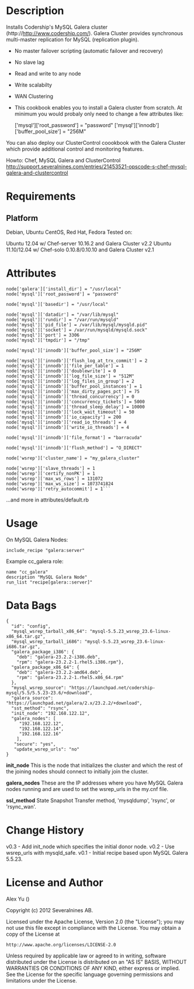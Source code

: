 Description
===========

Installs Codership's MySQL Galera cluster
(http://http://www.codership.com/). Galera Cluster provides synchronous
multi-master replication for MySQL (replication plugin).

* No master failover scripting (automatic failover and recovery)
* No slave lag
* Read and write to any node
* Write scalabilty
* WAN Clustering
* This cookbook enables you to install a Galera cluster from scratch. At
minimum you would probaly only need to change a few attributes like:

  ['mysql']['root_password'] = "password"
  ['mysql']['innodb']['buffer_pool_size'] = "256M"

You can also deploy our ClusterControl coookbook with the Galera Cluster
which provide additional control and monitoring features.

Howto: Chef, MySQL Galera and ClusterControl
http://support.severalnines.com/entries/21453521-opscode-s-chef-mysql-galera-and-clustercontrol

Requirements
============

Platform
--------
Debian, Ubuntu
CentOS, Red Hat, Fedora
Tested on:

Ubuntu 12.04 w/ Chef-server 10.16.2 and Galera Cluster v2.2
Ubuntu 11.10/12.04 w/ Chef-solo 0.10.8/0.10.10 and Galera Cluster v2.1

Attributes
==========

    node['galera']['install_dir'] = "/usr/local"
    node['mysql']['root_password'] = "password"

    node['mysql']['basedir'] = "/usr/local"

    node['mysql']['datadir'] = "/var/lib/mysql"
    node['mysql']['rundir'] = "/var/run/mysqld"
    node['mysql']['pid_file'] = /var/lib/mysql/mysqld.pid"
    node['mysql']['socket'] = /var/run/mysqld/mysqld.sock"
    node['mysql']['port'] = 3306
    node['mysql']['tmpdir'] = "/tmp"

    node['mysql']['innodb']['buffer_pool_size'] = "256M"

    node['mysql']['innodb']['flush_log_at_trx_commit'] = 2
    node['mysql']['innodb']['file_per_table'] = 1
    node['mysql']['innodb']['doublewrite'] = 0
    node['mysql']['innodb']['log_file_size'] = "512M"
    node['mysql']['innodb']['log_files_in_group'] = 2
    node['mysql']['innodb']['buffer_pool_instances'] = 1
    node['mysql']['innodb']['max_dirty_pages_pct'] = 75
    node['mysql']['innodb']['thread_concurrency'] = 0
    node['mysql']['innodb']['concurrency_tickets'] = 5000
    node['mysql']['innodb']['thread_sleep_delay'] = 10000
    node['mysql']['innodb']['lock_wait_timeout'] = 50
    node['mysql']['innodb']['io_capacity'] = 200
    node['mysql']['innodb']['read_io_threads'] = 4
    node['mysql']['innodb']['write_io_threads'] = 4

    node['mysql']['innodb']['file_format'] = "barracuda"

    node['mysql']['innodb']['flush_method'] = "O_DIRECT"

    node['wsrep']['cluster_name'] = "my_galera_cluster"

    node['wsrep']['slave_threads'] = 1
    node['wsrep']['certify_nonPK'] = 1
    node['wsrep']['max_ws_rows'] = 131072
    node['wsrep']['max_ws_size'] = 1073741824
    node['wsrep']['retry_autocommit'] = 1```

...and more in attributes/default.rb

Usage
=====

On MySQL Galera Nodes:

    include_recipe "galera:server"

Example cc_galera role:

    name "cc_galera"
    description "MySQL Galera Node"
    run_list "recipe[galera::server]"

Data Bags
=========

    {
      "id": "config",
      "mysql_wsrep_tarball_x86_64": "mysql-5.5.23_wsrep_23.6-linux-x86_64.tar.gz",
      "mysql_wsrep_tarball_i686": "mysql-5.5.23_wsrep_23.6-linux-i686.tar.gz",
      "galera_package_i386": {
        "deb": "galera-23.2.2-i386.deb",
        "rpm": "galera-23.2.2-1.rhel5.i386.rpm"},
      "galera_package_x86_64": {
        "deb": "galera-23.2.2-amd64.deb",
        "rpm": "galera-23.2.2-1.rhel5.x86_64.rpm"
      },
      "mysql_wsrep_source": "https://launchpad.net/codership-mysql/5.5/5.5.23-23.6/+download",
      "galera_source": "https://launchpad.net/galera/2.x/23.2.2/+download",
      "sst_method": "rsync",
      "init_node": "192.168.122.12",
      "galera_nodes": [
         "192.168.122.12",
         "192.168.122.14",
         "192.168.122.16"
        ],
       "secure": "yes",
       "update_wsrep_urls": "no"
    }

**init_node** This is the node that initializes the cluster and which
the rest of the joining nodes should connect to initially join the
cluster.

**galera_nodes** These are the IP addresses where you have MySQL Galera
nodes running and are used to set the wsrep_urls in the my.cnf file.

**ssl_method** State Snapshot Transfer method, 'mysqldump', 'rsync', or
'rsync_wan'.

Change History
==============

v0.3 - Add init_node which specifies the initial donor node.
v0.2 - Use wsrep_urls with mysqld_safe.
v0.1 - Initial recipe based upon MySQL Galera 5.5.23.


License and Author
==================

Alex Yu ()

Copyright (c) 2012 Severalnines AB.

Licensed under the Apache License, Version 2.0 (the "License"); you may not use this file except in compliance with the License. You may obtain a copy of the License at

    http://www.apache.org/licenses/LICENSE-2.0

Unless required by applicable law or agreed to in writing, software distributed under the License is distributed on an "AS IS" BASIS, WITHOUT WARRANTIES OR CONDITIONS OF ANY KIND, either express or implied. See the License for the specific language governing permissions and limitations under the License.
